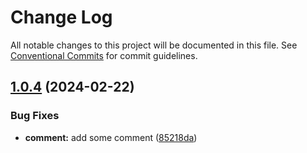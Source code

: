 # Change Log

All notable changes to this project will be documented in this file.
See [Conventional Commits](https://conventionalcommits.org) for commit guidelines.

## [1.0.4](https://github.com/hotskiper/bigfarm/compare/v1.0.3...v1.0.4) (2024-02-22)


### Bug Fixes

* **comment:** add some comment ([85218da](https://github.com/hotskiper/bigfarm/commit/85218da1595038513b6cf2eebbd2d712882f529e))
